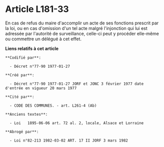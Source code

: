 # Article L181-33

En cas de refus du maire d'accomplir un acte de ses fonctions prescrit par la loi, ou en cas d'omission d'un tel acte malgré
l'injonction qui lui est adressée par l'autorité de surveillance, celle-ci peut y procéder elle-même ou commettre un délégué
à cet effet.

**Liens relatifs à cet article**

	**Codifié par**:

	  - Décret n°77-90 1977-01-27

	**Créé par**:

	  - Décret n°77-90 1977-01-27 JORF et JONC 3 février 1977 date d'entrée en vigueur 20 mars 1977

	**Cité par**:

	  - CODE DES COMMUNES. - art. L261-4 (Ab)

	**Anciens textes**:

	  - Loi   1895-06-06 art. 72 al. 2, locale, Alsace et Lorraine

	**Abrogé par**:

	  - Loi n°82-213 1982-03-02 ART. 17 II JORF 3 mars 1982
